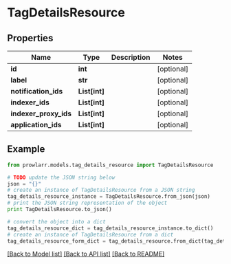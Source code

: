 # TagDetailsResource


## Properties
Name | Type | Description | Notes
------------ | ------------- | ------------- | -------------
**id** | **int** |  | [optional] 
**label** | **str** |  | [optional] 
**notification_ids** | **List[int]** |  | [optional] 
**indexer_ids** | **List[int]** |  | [optional] 
**indexer_proxy_ids** | **List[int]** |  | [optional] 
**application_ids** | **List[int]** |  | [optional] 

## Example

```python
from prowlarr.models.tag_details_resource import TagDetailsResource

# TODO update the JSON string below
json = "{}"
# create an instance of TagDetailsResource from a JSON string
tag_details_resource_instance = TagDetailsResource.from_json(json)
# print the JSON string representation of the object
print TagDetailsResource.to_json()

# convert the object into a dict
tag_details_resource_dict = tag_details_resource_instance.to_dict()
# create an instance of TagDetailsResource from a dict
tag_details_resource_form_dict = tag_details_resource.from_dict(tag_details_resource_dict)
```
[[Back to Model list]](../README.md#documentation-for-models) [[Back to API list]](../README.md#documentation-for-api-endpoints) [[Back to README]](../README.md)


